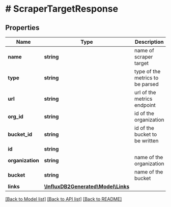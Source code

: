 # # ScraperTargetResponse

## Properties

Name | Type | Description | Notes
------------ | ------------- | ------------- | -------------
**name** | **string** | name of scraper target | [optional] 
**type** | **string** | type of the metrics to be parsed | [optional] 
**url** | **string** | url of the metrics endpoint | [optional] 
**org_id** | **string** | id of the organization | [optional] 
**bucket_id** | **string** | id of the bucket to be written | [optional] 
**id** | **string** |  | [optional] 
**organization** | **string** | name of the organization | [optional] 
**bucket** | **string** | name of the bucket | [optional] 
**links** | [**\InfluxDB2Generated\Model\Links**](Links.md) |  | [optional] 

[[Back to Model list]](../../README.md#documentation-for-models) [[Back to API list]](../../README.md#documentation-for-api-endpoints) [[Back to README]](../../README.md)


